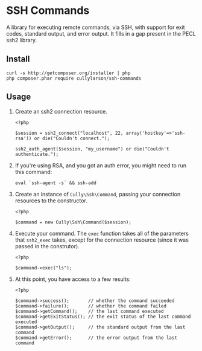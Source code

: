 # SSH Commands

A library for executing remote commands, via SSH, with support for exit codes,
standard output, and error output.  It fills in a gap present in the PECL ssh2 library.

## Install

```
curl -s http://getcomposer.org/installer | php
php composer.phar require cullylarson/ssh-commands
```

## Usage

1. Create an ssh2 connection resource.

    ```
    <?php
    
    $session = ssh2_connect("localhost", 22, array('hostkey'=>'ssh-rsa')) or die("Couldn't connect.");
    
    ssh2_auth_agent($session, "my_username") or die("Couldn't authenticate.");
    ```

1. If you're using RSA, and you got an auth error, you might need to run this command:

    ```
    eval `ssh-agent -s` && ssh-add
    ```

1. Create an instance of `Cully\Ssh\Command`, passing your connection resources to the constructor.

    ```
    <?php
    
    $command = new Cully\Ssh\Command($session);
    ```

1. Execute your command.  The `exec` function takes all of the parameters that `ssh2_exec` takes,
except for the connection resource (since it was passed in the construtor).

    ```
    <?php
    
    $command->exec("ls");
    ```

1.  At this point, you have access to a few results:

    ```
    <?php
    
    $command->success();       // whether the command succeeded
    $command->failure();       // whether the command failed
    $command->getCommand();    // the last command executed
    $command->getExitStatus(); // the exit status of the last command executed
    $command->getOutput();     // the standard output from the last command
    $command->getError();      // the error output from the last command
    ```
